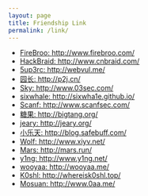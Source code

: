 ```yaml
---
layout: page
title: Friendship Link
permalink: /link/
---
```


* <a target="_blank" href="http://www.firebroo.com/">FireBroo: http://www.firebroo.com/</a>
* <a target="_blank" href="http://www.cnbraid.com">HackBraid: http://www.cnbraid.com/</a>
* <a target="_blank" href="http://webvul.me/">5up3rc: http://webvul.me/</a>
* <a target="_blank" href="http://p2j.cn/">园长: http://p2j.cn/</a>
* <a target="_blank" href="http://www.03sec.com/">Sky: http://www.03sec.com/</a>
* <a target="_blank" href="http://sixwha1e.github.io/">sixwhale: http://sixwha1e.github.io/</a>
* <a target="_blank" href="http://www.scanfsec.com/">Scanf: http://www.scanfsec.com/</a>
* <a target="_blank" href="http://bigtang.org/">糖果: http://bigtang.org/</a>
* <a target="_blank" href="http://jeary.org/">jeary: http://jeary.org/</a>
* <a target="_blank" href="http://blog.safebuff.com/">小乐天: http://blog.safebuff.com/</a>
* <a target="_blank" href="http://www.xiyv.net/">Wolf: http://www.xiyv.net/</a>
* <a target="_blank" href="http://mars.run/">Mars: http://mars.run/</a>
* <a target="_blank" href="http://www.y1ng.net/">y1ng: http://www.y1ng.net/</a>
* <a target="_blank" href="http://wooyaa.me/">wooyaa: http://wooyaa.me/</a>
* <a target="_blank" href="http://whereisk0shl.top/">K0shl: http://whereisk0shl.top/</a>
* <a target="_blank" href="http://www.0aa.me/">Mosuan: http://www.0aa.me/</a>
